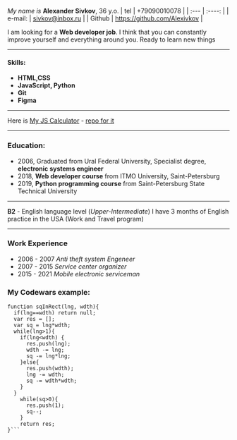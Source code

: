 *My name is*  **Alexander Sivkov**, 36 y.o.
| tel      | +79090010078   |
| :---        |    :----:   |
| e-mail:       | sivkov@inbox.ru         | 
| Github     | https://github.com/Alexivkov        | 

I am looking for a **Web developer job**. 
I think that you can constantly improve yourself and everything around you. Ready to learn new things
***
#### Skills:
- **HTML,CSS**
- **JavaScript, Python**
- **Git**
- **Figma**
 ***
 Here is [My JS Calculator](https://alexivkov.github.io/calculator) - [repo for it](https://github.com/Alexivkov/calculator)
***
### Education:
- 2006, Graduated from Ural Federal University, Specialist degree, **electronic systems engineer**
- 2018, **Web developer course** from ITMO University, Saint-Petersburg
- 2019, **Python programming course** from Saint-Petersburg State Technical University
***
**B2** - English language level (*Upper-Intermediate*)
I have 3 months of English practice in the USA (Work and Travel program)
***
### Work Experience
- 2006 - 2007 *Anti theft system Engeneer*
- 2007 - 2015 *Service center organizer*
- 2015 - 2021 *Mobile electronic serviceman*
### My Codewars example:
```
function sqInRect(lng, wdth){
  if(lng==wdth) return null;
  var res = [];
  var sq = lng*wdth;
  while(lng>1){
    if(lng<wdth) {
      res.push(lng); 
      wdth -= lng;
      sq -= lng*lng;
    }else{
      res.push(wdth);
      lng -= wdth;
      sq -= wdth*wdth;
    }
  }
    while(sq>0){
      res.push(1);
      sq--;
    }
    return res;
}```